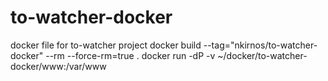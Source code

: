 # to-watcher-docker
docker file for to-watcher project
docker build --tag="nkirnos/to-watcher-docker" --rm --force-rm=true .
docker run -dP -v ~/docker/to-watcher-docker/www:/var/www <image>